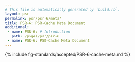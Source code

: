 ```yaml
---
# This file is automatically generated by `build.rb`.
layout: psr
permalink: psr/psr-6/meta/
title: PSR-6: PSR-Cache Meta Document
additional:
 - name: PSR-6: # Introduction
   path: /pages/psr/psr-6
 - name: PSR-6: PSR-Cache Meta Document
---
```


{% include fig-standards/accepted/PSR-6-cache-meta.md %}